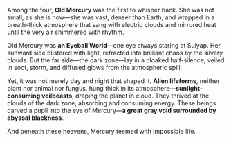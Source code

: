 Among the four, **Old Mercury** was the first to whisper back. She was not small, as she is now—she was vast, denser than Earth, and wrapped in a breath-thick atmosphere that sang with electric clouds and mirrored heat until the very air shimmered with rhythm.

Old Mercury was **an Eyeball World**—one eye always staring at Sulyap. Her sunward side blistered with light, refracted into brilliant chaos by the silvery clouds. But the far side—the dark zone—lay in a cloaked half-silence, veiled in soot, storm, and diffused glows from the atmospheric spill.

Yet, it was not merely day and night that shaped it. **Alien lifeforms**, neither plant nor animal nor fungus, hung thick in its atmosphere—**sunlight-consuming veilbeasts**, draping the planet in cloud. They thrived at the clouds of the dark zone, absorbing and consuming energy. These beings carved a pupil into the eye of Mercury—**a great gray void surrounded by abyssal blackness**.

And beneath these heavens, Mercury teemed with impossible life.

